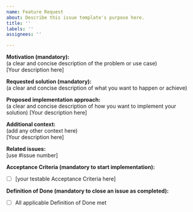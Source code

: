 ```yaml
---
name: Feature Request
about: Describe this issue template's purpose here.
title: ''
labels: ''
assignees: ''

---
```


**Motivation (mandatory):**  
(a clear and concise description of the problem or use case)  
[Your description here]

**Requested solution (mandatory):**  
(a clear and concise description of what you want to happen or achieve)  

**Proposed implementation approach:**  
(a clear and concise description of how you want to implement your solution)
[Your description here]

**Additional context:**  
(add any other context here)  
[Your description here]

**Related issues:**  
[use #issue number]

**Acceptance Criteria (mandatory to start implementation):**
 - [ ] [your testable Acceptance Criteria here]  

**Definition of Done (mandatory to close an issue as completed):**
 - [ ] All applicable Definition of Done met
